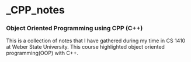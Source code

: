 # _CPP_notes

### Object Oriented Programming using CPP (C++)
This is a collection of notes that I have gathered during my time in CS 1410 at Weber State University.
This course highlighted object oriented programming(OOP) with C++. 
